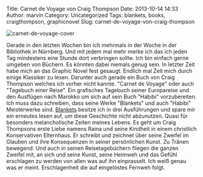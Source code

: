 Title: Carnet de Voyage von Craig Thompson
Date: 2013-10-14 14:33
Author: marvin
Category: Uncategorized
Tags: blankets, books, craigthompson, graphicnovel
Slug: carnet-de-voyage-von-craig-thompson

![carnet-de-voyage-cover]({static}/images/carnet-de-voyage-cover.jpg)

Gerade in den letzten Wochen bin ich mehrmals in der Woche in der
Bibliothek in Nürnberg. Und mit jedem mal mehr merke ich das ich jeden
Tag mindestens eine Stunde dort verbringen sollte. Ich bin einfach gerne
umgeben von Büchern. Es könnten dabei niemals genug sein. In letzter
Zeit habe mich an das Graphic Novel fest gesaugt. Endlich mal Zeit mich
durch einige Klassiker zu lesen. Darunter auch gerade ein Buch von Craig
Thompson welches ich vorher nicht kannte. "Carnet de Voyage" oder auch
"Tagebuch einer Reise". Ein grafisches Tagebuch seiner Europareise und
den Ausflügen nach Marokko um sich auf sein Buch "Habibi" vorzubereiten.
Ich muss dazu schreiben, dass seine Werke "Blankets" und auch "Habibi"
Meisterwerke sind.
[Blankets](https://en.wikipedia.org/wiki/Blankets_%28comics%29) besitze
ich in drei Ausführungen und spare mir ein erneutes lesen auf, um diese
Geschichte nicht abzunutzen. Quasi für besonders melancholische Zeiten
meines Lebens. Es geht um Craig Thompsons erste Liebe namens Raina und
seine Kindheit in einem christlich Konservativen Elternhaus. Er schreibt
und zeichnet über seine Zweifel im Glauben und ihre Konsequenzen in
seiner persönlichen Kunst. Zu Tränen bewegend. Und auch in seinen
Reisetagebüchern fliegen die ganzen Zweifel mit, an sich und seine
Kunst, seine Heimweh und das Gefühl erschlagen zu werden von allen was
auf ihn einprasselt. Ich weiß genau was er meint. Erschlagenheit die auf
eingelöstes Fernweh folgt.

